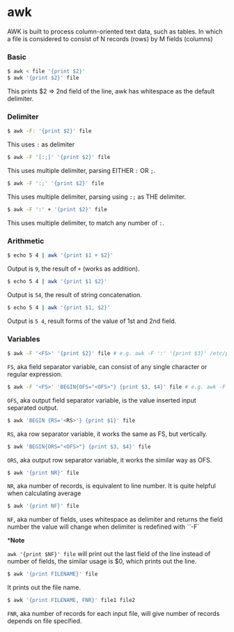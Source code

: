 # awk

AWK is built to process column-oriented text data, such as tables. In which a file is considered to consist of N records (rows) by M fields (columns)

### Basic

```bash
$ awk < file '{print $2}'
$ awk '{print $2}' file
```

This prints $2 => 2nd field of the line, awk has whitespace as the default delimiter.

### Delimiter

```bash
$ awk -F: '{print $2}' file
```

This uses `:` as delimiter

```bash
$ awk -F '[:;]' '{print $2}' file
```

This uses multiple delimiter, parsing EITHER `:` OR `;`.

```bash
$ awk -F ':;' '{print $2}' file
```

This uses multiple delimiter, parsing using `:;` as THE delimiter.

```bash
$ awk -F ':' + '{print $2}' file
```

This uses multiple delimiter, to match any number of `:`.

### Arithmetic

```bash
$ echo 5 4 | awk '{print $1 + $2}'
```

Output is `9`, the result of `+` (works as addition).

```bash
$ echo 5 4 | awk '{print $1 $2}'
```

Output is `54`, the result of string concatenation.

```bash
$ echo 5 4 | awk '{print $1, $2}'
```

Output is `5 4`, result forms of the value of 1st and 2nd field.

### Variables

```bash
$ awk -F '<FS>' '{print $2}' file # e.g. awk -F ':' '{print $3}' /etc/passwd
```

`FS`, aka field separator variable, can consist of any single character or regular expression.

```bash
$ awk -F '<FS>' 'BEGIN{OFS="<OFS>"} {print $3, $4}' file # e.g. awk -F ':' 'BEGIN{OFS="|||"} {print $3, $4}' /etc/passwd
```

`OFS`, aka output field separator variable, is the value inserted input separated output.

```bash
$ awk 'BEGIN {RS='<RS>'} {print $1}' file
```

`RS`, aka row separator variable, it works the same as FS, but vertically.

```bash
$ awk 'BEGIN{ORS="<OFS>"} {print $3, $4}' file
```

`ORS`, aka output row separator variable, it works the similar way as OFS.

```bash
$ awk '{print NR}' file
```

`NR`, aka number of records, is equivalent to line number. It is quite helpful when calculating average

```bash
$ awk '{print NF}' file
```

`NF`, aka number of fields, uses whitespace as delimiter and returns the field number the value will change when delimiter is redefined with ``-F`

***Note**

`awk '{print $NF}' file` will print out the last field of the line instead of number of fields, the similar usage is $0, which prints out the line.

```bash
$ awk '{print FILENAME}' file
```

It prints out the file name.

```bash
$ awk '{print FILENAME, FNR}' file1 file2
```

`FNR`, aka number of records for each input file, will give number of records depends on file specified.
